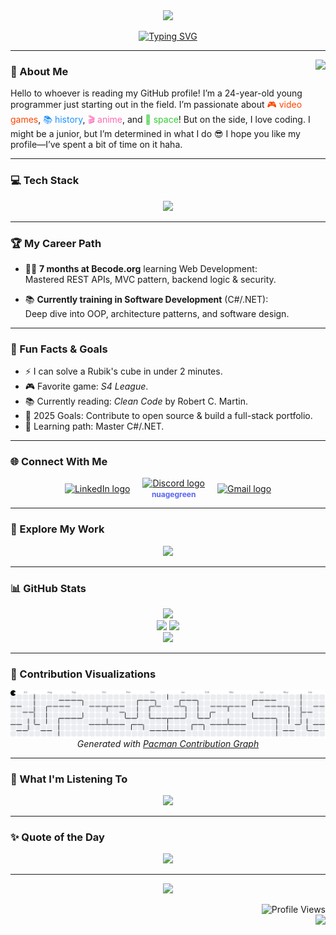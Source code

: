 <div align="center">
  <img src="https://capsule-render.vercel.app/api?type=waving&color=gradient&height=200&section=header&text=Jordan%20Masy&fontSize=80&fontAlignY=35&animation=fadeIn" />
  
  <p>
    <a href="https://git.io/typing-svg">
      <img src="https://readme-typing-svg.herokuapp.com?font=Fira+Code&pause=1000&color=6A5ACD&center=true&vCenter=true&width=435&lines=Backend+Developer;Software+Developer;C%23+Enthusiast;Always+Learning+New+Things" alt="Typing SVG" />
    </a>
  </p>
</div>

---

<img align="right" height="150" src="https://media1.giphy.com/media/v1.Y2lkPTc5MGI3NjExdWszbHQ3OXFhczg1emljaTF0MmNpcDdzaGdxdWo1NWhvZDMzcWkwbCZlcD12MV9pbnRlcm5hbF9naWZfYnlfaWQmY3Q9Zw/ENY5vJgJPEfG3Ym14H/giphy.gif" />

### 💫 About Me

Hello to whoever is reading my GitHub profile! I’m a 24-year-old young programmer just starting out in the field. I’m passionate about <span style="color:#FF4500;">🎮 video games</span>, <span style="color:#1E90FF;">📚 history</span>, <span style="color:#FF69B4;">🎬 anime</span>, and <span style="color:#32CD32;">🚀 space</span>! But on the side, I love coding. I might be a junior, but I’m determined in what I do 😎 I hope you like my profile—I’ve spent a bit of time on it haha.



---

### 💻 Tech Stack

<div align="center">
  <img src="https://skillicons.dev/icons?i=cs,dotnet,nextjs,react,ts,js,nodejs,mongodb,postman,git,mysql,ps,figma&perline=7" />
</div>

---

### 🏆 My Career Path

- 🧑‍💻 **7 months at Becode.org** learning Web Development:  
  Mastered REST APIs, MVC pattern, backend logic & security.
  
- 📚 **Currently training in Software Development** (C#/.NET):  
  Deep dive into OOP, architecture patterns, and software design.

---

### 🎯 Fun Facts & Goals

- ⚡ I can solve a Rubik's cube in under 2 minutes.  
- 🎮 Favorite game: *S4 League*.  
- 📚 Currently reading: *Clean Code* by Robert C. Martin.  
- 🥅 2025 Goals: Contribute to open source & build a full-stack portfolio.  
- 🌱 Learning path: Master C#/.NET.

---

### 🌐 Connect With Me

<div align="center" style="display: flex; gap: 20px; align-items: center; flex-wrap: wrap; justify-content: center;">

  <!-- LinkedIn -->
  <span>
    <a href="https://www.linkedin.com/in/jordan-masy/" target="_blank" title="LinkedIn - Jordan Masy">
      <img src="https://raw.githubusercontent.com/maurodesouza/profile-readme-generator/master/src/assets/icons/social/linkedin/default.svg" width="52" height="40" alt="LinkedIn logo" />
    </a>
  </span>

  <!-- Discord -->
  <span style="display: flex; flex-direction: column; align-items: center;">
    <a href="#" target="_blank" title="Discord - nuagegreen">
      <img src="https://raw.githubusercontent.com/maurodesouza/profile-readme-generator/master/src/assets/icons/social/discord/default.svg" width="52" height="40" alt="Discord logo" />
    </a>
    <div style="font-size: 12px; font-weight: bold; color: #5865F2; margin-top: 2px;">
      nuagegreen
    </div>
  </span>

  <!-- Gmail -->
  <span>
    <a href="https://mail.google.com/mail/u/0/#inbox?compose=GTvVlcSKkHdQpXDxGkwZnzxDxMwJMrXlQJHvxfqJDNGzrpmlBNQVMhFJznqlDwpLmFHzPFxdPNnWQ" target="_blank" title="Envoyer un email">
      <img src="https://raw.githubusercontent.com/maurodesouza/profile-readme-generator/master/src/assets/icons/social/gmail/default.svg" width="52" height="40" alt="Gmail logo" />
    </a>
  </span>

</div>

---

### 📁 Explore My Work

<div align="center">
  <a href="https://github.com/MJordanBecode/Becode">
    <img src="https://img.shields.io/badge/🎒_My_Projects-4285F4?style=for-the-badge&logoColor=white" />
  </a>
</div>


---

### 📊 GitHub Stats

<div align="center">
  <img src="https://github-readme-streak-stats.herokuapp.com/?user=MJordanBecode&theme=tokyonight&hide_border=true" />
</div>

<div align="center">
  <img src="https://github-readme-stats.vercel.app/api?username=MJordanBecode&show_icons=true&theme=tokyonight&hide_border=true" height="150" />
  <img src="https://github-readme-stats.vercel.app/api/top-langs?username=MJordanBecode&layout=compact&theme=tokyonight&hide_border=true" height="150" />
</div>

<div align="center">
  <img src="https://github-readme-activity-graph.vercel.app/graph?username=MJordanBecode&theme=tokyo-night&hide_border=true" />
</div>

---

### 🔎 Contribution Visualizations

<picture style="display: flex; gap: 20px; align-items: center; flex-wrap: wrap; justify-content: center;">
  <source media="(prefers-color-scheme: dark)" srcset="https://raw.githubusercontent.com/MJordanBecode/MJordanBecode/output/pacman-contribution-graph-dark.svg">
  <source media="(prefers-color-scheme: light)" srcset="https://raw.githubusercontent.com/MJordanBecode/MJordanBecode/output/pacman-contribution-graph.svg">
  <img alt="pacman contribution graph" src="https://raw.githubusercontent.com/MJordanBecode/MJordanBecode/output/pacman-contribution-graph.svg">
</picture>

<div align="center">
  <i>Generated with <a href="https://abozanona.github.io/pacman-contribution-graph/">Pacman Contribution Graph</a></i>
</div>

---


### 🎵 What I'm Listening To

<div align="center">
  <a href="https://open.spotify.com/user/nuage-green">
    <img src="https://spotify-recently-played-readme.vercel.app/api?user=nuage-green&count=5&unique=true" />
  </a>
</div>

---

### ✨ Quote of the Day

<div align="center">
  <img src="https://quotes-github-readme.vercel.app/api?type=horizontal&theme=tokyonight" />
</div>

---

<!-- ### ☕ Support My Work

<div align="center">
  <a href="https://www.buymeacoffee.com/" target="_blank">
    <img src="https://img.shields.io/badge/Buy_Me_A_Coffee-FFDD00?style=for-the-badge&logo=buy-me-a-coffee&logoColor=black" />
  </a>
</div>

--- -->

<div align="center">
  <img src="https://capsule-render.vercel.app/api?type=waving&color=gradient&height=100&section=footer" />
</div>

<p align="right">
  <img src="https://profile-counter.glitch.me/MJordanBecode/count.svg?" alt="Profile Views" />
  <br />
  <img src="https://img.shields.io/badge/Last_Updated-May_2024-blue?style=flat-square" />
</p>
